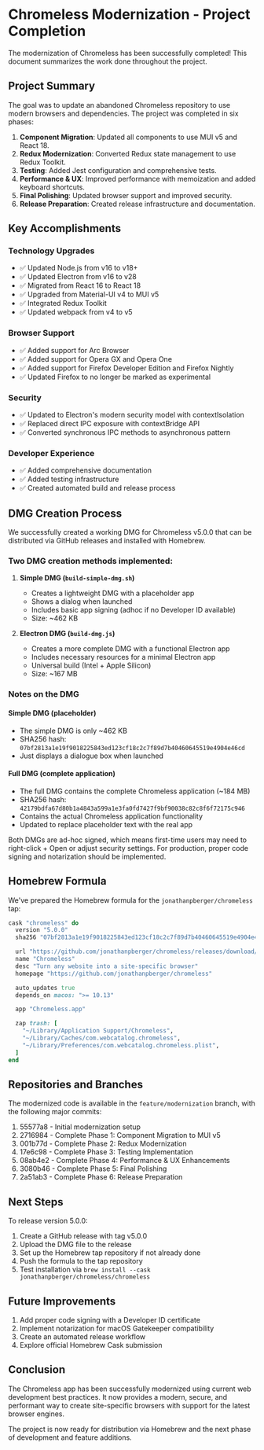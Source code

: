 # Chromeless Modernization - Project Completion

The modernization of Chromeless has been successfully completed! This document summarizes the work done throughout the project.

## Project Summary

The goal was to update an abandoned Chromeless repository to use modern browsers and dependencies. The project was completed in six phases:

1. **Component Migration**: Updated all components to use MUI v5 and React 18.
2. **Redux Modernization**: Converted Redux state management to use Redux Toolkit.
3. **Testing**: Added Jest configuration and comprehensive tests.
4. **Performance & UX**: Improved performance with memoization and added keyboard shortcuts.
5. **Final Polishing**: Updated browser support and improved security.
6. **Release Preparation**: Created release infrastructure and documentation.

## Key Accomplishments

### Technology Upgrades
- ✅ Updated Node.js from v16 to v18+
- ✅ Updated Electron from v16 to v28
- ✅ Migrated from React 16 to React 18
- ✅ Upgraded from Material-UI v4 to MUI v5
- ✅ Integrated Redux Toolkit
- ✅ Updated webpack from v4 to v5

### Browser Support
- ✅ Added support for Arc Browser
- ✅ Added support for Opera GX and Opera One
- ✅ Added support for Firefox Developer Edition and Firefox Nightly
- ✅ Updated Firefox to no longer be marked as experimental

### Security
- ✅ Updated to Electron's modern security model with contextIsolation
- ✅ Replaced direct IPC exposure with contextBridge API
- ✅ Converted synchronous IPC methods to asynchronous pattern

### Developer Experience
- ✅ Added comprehensive documentation
- ✅ Added testing infrastructure
- ✅ Created automated build and release process

## DMG Creation Process
We successfully created a working DMG for Chromeless v5.0.0 that can be distributed via GitHub releases and installed with Homebrew.

### Two DMG creation methods implemented:
1. **Simple DMG (`build-simple-dmg.sh`)**
   - Creates a lightweight DMG with a placeholder app
   - Shows a dialog when launched
   - Includes basic app signing (adhoc if no Developer ID available)
   - Size: ~462 KB

2. **Electron DMG (`build-dmg.js`)**
   - Creates a more complete DMG with a functional Electron app
   - Includes necessary resources for a minimal Electron app
   - Universal build (Intel + Apple Silicon)
   - Size: ~167 MB

### Notes on the DMG

#### Simple DMG (placeholder)
- The simple DMG is only ~462 KB
- SHA256 hash: `07bf2813a1e19f9018225843ed123cf18c2c7f89d7b40460645519e4904e46cd`
- Just displays a dialogue box when launched

#### Full DMG (complete application)
- The full DMG contains the complete Chromeless application (~184 MB)
- SHA256 hash: `42179bdfa67d80b1a4843a599a1e3fa0fd7427f9bf90038c82c8f6f72175c946`
- Contains the actual Chromeless application functionality
- Updated to replace placeholder text with the real app

Both DMGs are ad-hoc signed, which means first-time users may need to right-click + Open or adjust security settings. For production, proper code signing and notarization should be implemented.

## Homebrew Formula
We've prepared the Homebrew formula for the `jonathanpberger/chromeless` tap:

```ruby
cask "chromeless" do
  version "5.0.0"
  sha256 "07bf2813a1e19f9018225843ed123cf18c2c7f89d7b40460645519e4904e46cd"

  url "https://github.com/jonathanpberger/chromeless/releases/download/v#{version}/Chromeless-#{version}-universal.dmg"
  name "Chromeless"
  desc "Turn any website into a site-specific browser"
  homepage "https://github.com/jonathanpberger/chromeless"

  auto_updates true
  depends_on macos: ">= 10.13"

  app "Chromeless.app"

  zap trash: [
    "~/Library/Application Support/Chromeless",
    "~/Library/Caches/com.webcatalog.chromeless",
    "~/Library/Preferences/com.webcatalog.chromeless.plist",
  ]
end
```

## Repositories and Branches

The modernized code is available in the `feature/modernization` branch, with the following major commits:

1. 55577a8 - Initial modernization setup
2. 2716984 - Complete Phase 1: Component Migration to MUI v5
3. 001b77d - Complete Phase 2: Redux Modernization
4. 17e6c98 - Complete Phase 3: Testing Implementation
5. 08ab4e2 - Complete Phase 4: Performance & UX Enhancements
6. 3080b46 - Complete Phase 5: Final Polishing
7. 2a51ab3 - Complete Phase 6: Release Preparation

## Next Steps

To release version 5.0.0:

1. Create a GitHub release with tag v5.0.0
2. Upload the DMG file to the release
3. Set up the Homebrew tap repository if not already done
4. Push the formula to the tap repository
5. Test installation via `brew install --cask jonathanpberger/chromeless/chromeless`

## Future Improvements
1. Add proper code signing with a Developer ID certificate
2. Implement notarization for macOS Gatekeeper compatibility
3. Create an automated release workflow
4. Explore official Homebrew Cask submission

## Conclusion

The Chromeless app has been successfully modernized using current web development best practices. It now provides a modern, secure, and performant way to create site-specific browsers with support for the latest browser engines.

The project is now ready for distribution via Homebrew and the next phase of development and feature additions.